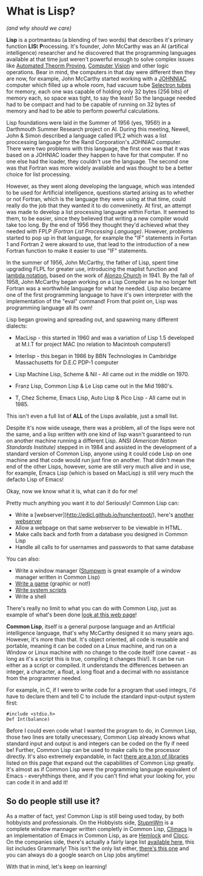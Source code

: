 # What is Lisp? 
*(and why should we care)*

**Lisp** is a portmanteau (a blending of two words) that describes it's primary function **LIS**t **P**rocessing. It's founder,
John McCarthy was an AI (artifical intelligence) researcher and he discovered that the programming languages available at that 
time just weren't powerful enough to solve complex issues like [Automated Theorm Proving](https://en.wikipedia.org/wiki/Automated_theorem_proving), 
[Computer Vision](https://en.wikipedia.org/wiki/Computer_vision) and other logic operations. Bear in mind, the computers in that
day were different then they are now, for example, John McCarthy started working with a [JOHNNIAC](https://en.wikipedia.org/wiki/JOHNNIAC) computer which
filled up a whole room, had vacuum tube [Selectron tubes](https://en.wikipedia.org/wiki/Selectron_tube) for memory, each one was capable
of holding only 32 bytes (256 bits) of memory each, so space was tight, to say the least!  So the language needed had to be compact and
had to be capable of running on 32 bytes of memory and had to be able to perform powerful calculations.


Lisp foundations were laid in the Summer of 1956 (yes, 1956!) in a Darthmouth Summer Research project on AI. During
this meeting, Newell, John & Simon described a language called IPL2 which was a list proccessing language for the 
Rand Corporation's JOHNIAC computer. There were two problems with this language, the first one was that it was based on
a JOHNIAC loader they happen to have for that computer. If no one else had the loader, they couldn't use the language.
The second one was that Fortran was more widely available and was thought to be a better choice for list processing.

However, as they went along developing the language, which was intended to be used for Artificial intelligence, questions
started arising as to whether or not Fortran, which is the language they were using at that time, could really do the job that they 
wanted it to do conveninetly. At first, an attempt was made to develop a list processing language within Fortan. It seemed to them, to be easier, since they 
believed that writing a new compiler would take too long. By the end of 1956 they thought they'd achieved what they 
needed with FPLP *(Fortran List Processing Language)*.  However, problems started to pop up in that language, for example
the "IF" statements in Fortan 1 and Fortran 2 were akward to use, that lead to the introduction of a new Fortran function 
to make it easier to use "IF" statements.

In the summer of 1956, John McCarthy, the father of Lisp, spent time upgrading FLPL for greater use, introducing
the maplist function and [lambda notation](https://en.wikipedia.org/wiki/Lambda_calculus), based on the work of [Alonzo Church](https://en.wikipedia.org/wiki/Alonzo_Church)
in 1941. By the fall of 1958, John McCarthy
began working on a Lisp Compiler as he no longer felt Fortran was a worthwhile language for what he needed. Lisp also became one of the first 
programming language to have it's own interpreter with the implementation of the "eval" command! From that point on, 
Lisp was programming language all its own!

Lisp began growing and spreading out, and spawning many different dialects:

* MacLisp - this started in 1960 and was a variation of Lisp 1.5 developed at M.I.T for project MAC (no relation to Macintosh computers!)

* Interlisp - this began in 1966 by BBN Technologies in Cambridge Massachusetts for D.E.C PDP-1 computer

* Lisp Machine Lisp, Scheme & Nil - All came out in the middle on 1970.

* Franz Lisp, Common Lisp & Le Lisp came out in the Mid 1980's.

* T, Chez Scheme, Emacs Lisp, Auto Lisp & Pico Lisp -  All came out in 1985.

This isn't even a full list of **ALL** of the Lisps available, just a small list.

Despite it's now wide useage, there was a problem, all of the lisps were not the same, and a lisp written with one kind of lisp
wasn't guaranteed to run on another machine running a different Lisp. ANSI *(American Nation Standards Institute)* stepped in in 1984
and assisted in the development of a standard version of Common Lisp, anyone using it could code Lisp on one machine and that code would
run just fine on another.  That didn't mean the end of the other Lisps, however, some are still very much alive and in use, for example, 
Emacs Lisp (which is based on MacLisp) is still very much the defacto Lisp of Emacs!

Okay, now we know what it is, what can it do for me!

Pretty much anything you want it to do! Seriously! Common Lisp can:

* Write a [webserver])http://edicl.github.io/hunchentoot/), here's [another webserver](http://8arrow.org/caveman/)
* Allow a webpage on that same webserver to be viewable in HTML.
* Make calls back and forth from a database you designed in Common Lisp
* Handle all calls to for usernames and passwords to that same database

You can also:

* Write a window manager ([Stumpwm](http://stumpwm.github.io/) is great example of a window manager written in Common Lisp)
* [Write a game](https://www.cliki.net/Game) (graphic or not!)
* [Write system scripts](https://github.com/fare/fare-scripts)
* Write a shell 

There's really no limit to what you can do with Common Lisp, just as example of what's been done [look at this web page](https://www.cliki.net/)!

**Common Lisp**, itself is a general purpose language and an Artificial intelligence language, that's why McCarthy designed it so many years ago. However,
it's more than that. It's object oriented, all code is reusable and portable, meaning it can be coded on a Linux machine, and run on a Window or Linux machine with no change 
to the code itself (one caveat - as long as it's a script this is true, compiling it changes this!). It can be run either as a script or compiled. It understands the
differences between an integer, a character, a float, a long float and a decimal with no assistance from the programmer needed.

For example, in C, if I were to write code for a program that used integrs, I'd have to declare them and tell C to include the standard input-output system first:

   ```
   #include <stdio.h>
   Def Int(balance) 
   ```
   
   Before I could even code what I wanted the program to do, in Common Lisp, those two lines are totally unecessary, Common Lisp already knows what 
   standard input and output is and integers can be coded on the fly if need be! Further, Common Lisp can be used to make calls to the processor directly.
   It's also extremely expandable, in fact [there are a ton of libraries](https://www.quicklisp.org/beta/releases.html) listed on this page that expand out
   the capabilities of Common Lisp greatly. It's almost as if Common Lisp were the programming language equivalent of Emacs - everyhthings there, and if you 
   can't find what your looking for, you can code it in and add it!

## So do people still use it? ##

As a matter of fact, yes!  Common Lisp is still being used today, by both hobbyists and professionals. On the Hobbyists side, [StupmWm](http://stumpwm.github.io/)
is a complete window mannager written completly in Common Lisp, [Climacs](https://common-lisp.net/project/climacs/) is an implementation
of Emacs in Common Lisp, as are [Hemlock](https://github.com/bluelisp/hemlock) and [Clocc](http://clocc.sourceforge.net/). On the companies side,
there's actually a fairly large list [available here](https://common-lisp.net/lisp-companies), this list includes Grammarly!  This isn't the only list either,
[there's this one](http://pchristensen.com/blog/lisp-companies/) and you can always do a google search on Lisp jobs anytime!


   With that in mind, let's keep on learning!
